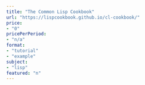 ```yaml
---
title: "The Common Lisp Cookbook"
url: "https://lispcookbook.github.io/cl-cookbook/"
price: 
- "0"
pricePerPeriod: 
- "n/a"
format: 
- "tutorial"
- "example"
subject: 
- "lisp"
featured: "n"
---
```


